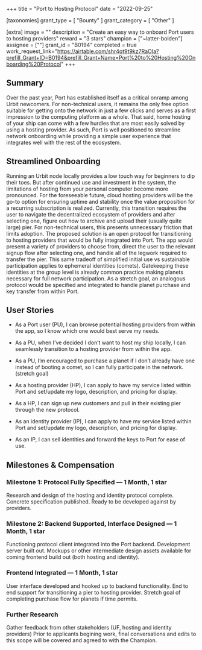 +++
title = "Port to Hosting Protocol"
date = "2022-09-25"

[taxonomies]
grant_type = [ "Bounty" ]
grant_category = [ "Other" ]

[extra]
image = ""
description = "Create an easy way to onboard Port users to hosting providers"
reward = "3 stars"
champion = ["~latter-bolden"]
assignee = [""]
grant_id = "B0194"
completed = true
work_request_link="https://airtable.com/shr4qt9t9kz7RaOIa?prefill_Grant+ID=B0194&prefill_Grant+Name=Port%20to%20Hosting%20Onboarding%20Protocol"
+++

## Summary
Over the past year, Port has established itself as a critical onramp among Urbit newcomers. For non-technical users, it remains the only free option suitable for getting onto the network in just a few clicks and serves as a first impression to the computing platform as a whole. That said, home hosting of your ship can come with a few hurdles that are most easily solved by using a hosting provider. As such, Port is well positioned to streamline network onboarding while providing a simple user experience that integrates well with the rest of the ecosystem.

## Streamlined Onboarding
Running an Urbit node locally provides a low touch way for beginners to dip their toes. But after continued use and investment in the system, the limitations of hosting from your personal computer become more pronounced. For the foreseeable future, cloud hosting providers will be the go-to option for ensuring uptime and stability once the value proposition for a recurring subscription is realized. 
Currently, this transition requires the user to navigate the decentralized ecosystem of providers and after selecting one, figure out how to archive and upload their (usually quite large) pier. For non-technical users, this presents unnecessary friction that limits adoption. 
The proposed solution is an open protocol for transitioning to hosting providers that would be fully integrated into Port. The app would present a variety of providers to choose from, direct the user to the relevant signup flow after selecting one, and handle all of the legwork required to transfer the pier.
This same tradeoff of simplified initial use vs sustainable participation applies to ephemeral identities (comets). Gatekeeping these identities at the group level is already common practice making planets necessary for full network participation. As a stretch goal, an analogous protocol would be specified and integrated to handle planet purchase and key transfer from within Port.

## User Stories

- As a Port user (PU), I can browse potential hosting providers from within the app, so I know which one would best serve my needs.
- As a PU, when I’ve decided I don’t want to host my ship locally, I can seamlessly transition to a hosting provider from within the app.
- As a PU, I’m encouraged to purchase a planet if I don’t already have one instead of booting a comet, so I can fully participate in the network. (stretch goal) 

- As a hosting provider (HP), I can apply to have my service listed within Port and set/update my logo, description, and pricing for display.
- As a HP, I can sign up new customers and pull in their existing pier through the new protocol.

- As an identity provider (IP), I can apply to have my service listed within Port and set/update my logo, description, and pricing for display.
- As an IP, I can sell identities and forward the keys to Port for ease of use.

## Milestones & Compensation

### Milestone 1: Protocol Fully Specified — 1 Month, 1 star
Research and design of the hosting and identity protocol complete. Concrete specification published. Ready to be developed against by providers.

### Milestone 2: Backend Supported, Interface Designed — 1 Month, 1 star
Functioning protocol client integrated into the Port backend. Development server built out. Mockups or other intermediate design assets available for coming frontend build out (both hosting and identity).

### Frontend Integrated — 1 Month, 1 star
User interface developed and hooked up to backend functionality. End to end support for transitioning a pier to hosting provider. Stretch goal of completing purchase flow for planets if time permits.

### Further Research
Gather feedback from other stakeholders (UF, hosting and identity providers)
Prior to applicants begining work, final conversations and edits to this scope will be covered and agreed to with the Champion.

